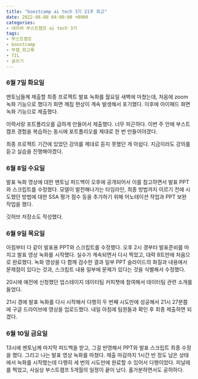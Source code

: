 ```yaml
---
title: "boostcamp ai tech 3기 21주 회고"
date: 2022-06-08 04:00:00 +0900
categories:
- 네이버 부스트캠프 ai tech 3기
tags:
- 부스트캠프
- boostcamp
- 부캠_회고록
- TIL
- 글쓰기
---
```

### 6월 7일 화요일

멘토님들께 제출할 최종 프로젝트 발표 녹화를 월요일 새벽에 마쳤는데, 처음에 zoom 녹화 기능으로 했다가 화면 깨짐 현상이 계속 발생해서 포기했다. 이후에 아이패드 화면 녹화 기능으로 제출했다.

이력서랑 포트폴리오를 급하게 만들어서 제출했다. 너무 피곤하다. 이번 주 안에 부스트캠프 경험을 복습하는 동시에 포트폴리오를 제대로 한 번 만들어야겠다.

최종 프로젝트 기간에 있었던 강의를 제대로 듣지 못했던 게 아쉽다. 지금이라도 강의를 듣고 실습을 진행해야겠다.


### 6월 8일 수요일

발표 녹화 영상에 대한 멘토님 피드백이 오후에 공개되어서 이를 참고하면서 발표 PPT와 스크립트를 수정했다. 모델이 발전해나가는 타임라인, 최종 방법까지 이르기 전에 시도했던 방법에 대한 SSA 평가 점수 등을 추가하기 위해 어노테이션 작업과 PPT 보완 작업을 했다.

깃허브 저장소도 작성했다.


### 6월 9일 목요일

아침부터 다 같이 발표용 PPT와 스크립트를 수정했다. 오후 2시 경부터 발표준비를 마치고 발표 영상 녹화를 시작했다. 실수가 계속되면서 다시 찍었고, 대략 8트만에 처음으로 완료했다. 녹화 영상을 다 함께 검수한 결과 일부 PPT 슬라이드의 화질과 내용에서 문제점이 있다는 것과, 스크립트 내용 일부에 문제가 있다는 것을 식별해서 수정했다.

20시에 예전에 신청했던 업스테이지 데이터팀 커피챗에 참여해서 데이터팀 관련 소개를 들었다.

21시 경에 발표 녹화를 다시 시작해서 다행히 두 번째 시도만에 성공해서 21시 27분쯤에 구글 드라이브에 영상을 업로드했다. 내일 아침에 팀원들과 확인 후 최종 제출하면 되겠다.


### 6월 10일 금요일

13시에 멘토님께 마지막 피드백을 받고, 그걸 반영해서 PPT와 발표 스크립트 최종 수정을 했다. 그리고 나는 발표 영상 녹화를 마쳤다. 제출 마감까지 1시간 반 정도 남은 상태에서 녹화를 시작했는데 다행히 세 번의 시도만에 완료할 수 있어서 다행이었다. 피날레를 찍었고, 사실상 부스트캠프 5개월의 일정이 끝이 났다. 홀가분하면서도 공허하다.
